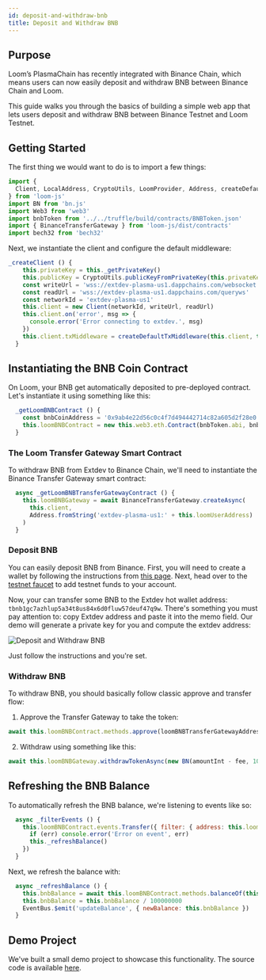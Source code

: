 ```yaml
---
id: deposit-and-withdraw-bnb
title: Deposit and Withdraw BNB
---
```


## Purpose

Loom’s PlasmaChain has recently integrated with Binance Chain, which means users can now easily deposit and withdraw BNB between Binance Chain and Loom.

This guide walks you through the basics of building a simple web app that lets users deposit and withdraw BNB between Binance Testnet and Loom Testnet.

## Getting Started

The first thing we would want to do is to import a few things:

```js
import {
  Client, LocalAddress, CryptoUtils, LoomProvider, Address, createDefaultTxMiddleware
} from 'loom-js'
import BN from 'bn.js'
import Web3 from 'web3'
import bnbToken from '../../truffle/build/contracts/BNBToken.json'
import { BinanceTransferGateway } from 'loom-js/dist/contracts'
import bech32 from 'bech32'
```

Next, we instantiate the client and configure the default middleware:

```js
_createClient () {
    this.privateKey = this._getPrivateKey()
    this.publicKey = CryptoUtils.publicKeyFromPrivateKey(this.privateKey)
    const writeUrl = 'wss://extdev-plasma-us1.dappchains.com/websocket'
    const readUrl = 'wss://extdev-plasma-us1.dappchains.com/queryws'
    const networkId = 'extdev-plasma-us1'
    this.client = new Client(networkId, writeUrl, readUrl)
    this.client.on('error', msg => {
      console.error('Error connecting to extdev.', msg)
    })
    this.client.txMiddleware = createDefaultTxMiddleware(this.client, this.privateKey)
  }
```

## Instantiating the BNB Coin Contract

On Loom, your BNB get automatically deposited to pre-deployed contract. Let's instantiate it using something like this:

```js
  _getLoomBNBContract () {
    const bnbCoinAddress = '0x9ab4e22d56c0c4f7d494442714c82a605d2f28e0'
    this.loomBNBContract = new this.web3.eth.Contract(bnbToken.abi, bnbCoinAddress)
  }
```

### The Loom Transfer Gateway Smart Contract

To withdraw BNB from Extdev to Binance Chain, we'll need to instantiate the Binance Transfer Gateway smart contract:

```js
  async _getLoomBNBTransferGatewayContract () {
    this.loomBNBGateway = await BinanceTransferGateway.createAsync(
      this.client,
      Address.fromString('extdev-plasma-us1:' + this.loomUserAddress)
    )
  }
```

### Deposit BNB

You can easily deposit BNB from Binance. First, you will need to create a wallet by following the instructions from [this page](https://testnet.binance.org/en/). Next, head over to the [testnet faucet](https://www.binance.com/en/dex/testnet/address) to add testnet funds to your account.

Now, your can transfer some BNB to the Extdev hot wallet address: `tbnb1gc7azhlup5a34t8us84x6d0fluw57deuf47q9w`. There's something you must pay attention to: copy Extdev address and paste it into the memo field. Our demo will generate a private key for you and compute the extdev address:

![Deposit and Withdraw BNB](/developers/img/bnb-deposit-withdraw.png)

Just follow the instructions and you're set.


### Withdraw BNB

To withdraw BNB, you should basically follow classic approve and transfer flow:

1. Approve the Transfer Gateway to take the token:

```js
await this.loomBNBContract.methods.approve(loomBNBTransferGatewayAddress, amountInt + fee).send({ from: this.loomUserAddress })
```

2. Withdraw using something like this:

```js
await this.loomBNBGateway.withdrawTokenAsync(new BN(amountInt - fee, 10), bnbTokenAddress, recipient)
```


## Refreshing the BNB  Balance

To automatically refresh the BNB balance, we're listening to events like so:

```js
  async _filterEvents () {
    this.loomBNBContract.events.Transfer({ filter: { address: this.loomUserAddress } }, async (err, event) => {
      if (err) console.error('Error on event', err)
      this._refreshBalance()
    })
  }
```

Next, we refresh the balance with:

```js
  async _refreshBalance () {
    this.bnbBalance = await this.loomBNBContract.methods.balanceOf(this.loomUserAddress).call({ from: this.loomUserAddress })
    this.bnbBalance = this.bnbBalance / 100000000
    EventBus.$emit('updateBalance', { newBalance: this.bnbBalance })
  }
```

## Demo Project

We've built a small demo project to showcase this functionality. The source code is available [here](https://github.com/loomnetwork/Eth-Signing-Demo).

